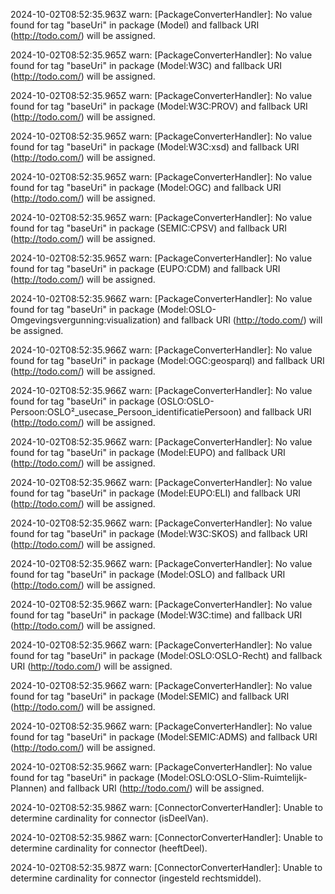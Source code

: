 2024-10-02T08:52:35.963Z warn: [PackageConverterHandler]: No value found for tag "baseUri" in package (Model) and fallback URI (http://todo.com/) will be assigned.

2024-10-02T08:52:35.965Z warn: [PackageConverterHandler]: No value found for tag "baseUri" in package (Model:W3C) and fallback URI (http://todo.com/) will be assigned.

2024-10-02T08:52:35.965Z warn: [PackageConverterHandler]: No value found for tag "baseUri" in package (Model:W3C:PROV) and fallback URI (http://todo.com/) will be assigned.

2024-10-02T08:52:35.965Z warn: [PackageConverterHandler]: No value found for tag "baseUri" in package (Model:W3C:xsd) and fallback URI (http://todo.com/) will be assigned.

2024-10-02T08:52:35.965Z warn: [PackageConverterHandler]: No value found for tag "baseUri" in package (Model:OGC) and fallback URI (http://todo.com/) will be assigned.

2024-10-02T08:52:35.965Z warn: [PackageConverterHandler]: No value found for tag "baseUri" in package (SEMIC:CPSV) and fallback URI (http://todo.com/) will be assigned.

2024-10-02T08:52:35.965Z warn: [PackageConverterHandler]: No value found for tag "baseUri" in package (EUPO:CDM) and fallback URI (http://todo.com/) will be assigned.

2024-10-02T08:52:35.966Z warn: [PackageConverterHandler]: No value found for tag "baseUri" in package (Model:OSLO-Omgevingsvergunning:visualization) and fallback URI (http://todo.com/) will be assigned.

2024-10-02T08:52:35.966Z warn: [PackageConverterHandler]: No value found for tag "baseUri" in package (Model:OGC:geosparql) and fallback URI (http://todo.com/) will be assigned.

2024-10-02T08:52:35.966Z warn: [PackageConverterHandler]: No value found for tag "baseUri" in package (OSLO:OSLO-Persoon:OSLO²_usecase_Persoon_identificatiePersoon) and fallback URI (http://todo.com/) will be assigned.

2024-10-02T08:52:35.966Z warn: [PackageConverterHandler]: No value found for tag "baseUri" in package (Model:EUPO) and fallback URI (http://todo.com/) will be assigned.

2024-10-02T08:52:35.966Z warn: [PackageConverterHandler]: No value found for tag "baseUri" in package (Model:EUPO:ELI) and fallback URI (http://todo.com/) will be assigned.

2024-10-02T08:52:35.966Z warn: [PackageConverterHandler]: No value found for tag "baseUri" in package (Model:W3C:SKOS) and fallback URI (http://todo.com/) will be assigned.

2024-10-02T08:52:35.966Z warn: [PackageConverterHandler]: No value found for tag "baseUri" in package (Model:OSLO) and fallback URI (http://todo.com/) will be assigned.

2024-10-02T08:52:35.966Z warn: [PackageConverterHandler]: No value found for tag "baseUri" in package (Model:W3C:time) and fallback URI (http://todo.com/) will be assigned.

2024-10-02T08:52:35.966Z warn: [PackageConverterHandler]: No value found for tag "baseUri" in package (Model:OSLO:OSLO-Recht) and fallback URI (http://todo.com/) will be assigned.

2024-10-02T08:52:35.966Z warn: [PackageConverterHandler]: No value found for tag "baseUri" in package (Model:SEMIC) and fallback URI (http://todo.com/) will be assigned.

2024-10-02T08:52:35.966Z warn: [PackageConverterHandler]: No value found for tag "baseUri" in package (Model:SEMIC:ADMS) and fallback URI (http://todo.com/) will be assigned.

2024-10-02T08:52:35.966Z warn: [PackageConverterHandler]: No value found for tag "baseUri" in package (Model:OSLO:OSLO-Slim-Ruimtelijk-Plannen) and fallback URI (http://todo.com/) will be assigned.

2024-10-02T08:52:35.986Z warn: [ConnectorConverterHandler]: Unable to determine cardinality for connector (isDeelVan).

2024-10-02T08:52:35.986Z warn: [ConnectorConverterHandler]: Unable to determine cardinality for connector (heeftDeel).

2024-10-02T08:52:35.987Z warn: [ConnectorConverterHandler]: Unable to determine cardinality for connector (ingesteld rechtsmiddel).

